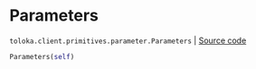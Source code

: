 # Parameters
`toloka.client.primitives.parameter.Parameters` | [Source code](https://github.com/Toloka/toloka-kit/blob/v1.1.2/src/client/primitives/parameter.py#L4)

```python
Parameters(self)
```

